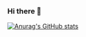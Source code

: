 ### Hi there 👋

[![Anurag's GitHub stats](https://github-readme-stats.vercel.app/api?username=arima0714&count_private=true)](https://github.com/anuraghazra/github-readme-stats)


<!--
**arima0714/arima0714** is a ✨ _special_ ✨ repository because its `README.md` (this file) appears on your GitHub profile.

Here are some ideas to get you started:

- 🔭 I’m currently working on ...
- 🌱 I’m currently learning ...
- 👯 I’m looking to collaborate on ...
- 🤔 I’m looking for help with ...
- 💬 Ask me about ...
- 📫 How to reach me: ...
- 😄 Pronouns: ...
- ⚡ Fun fact: ...
-->
